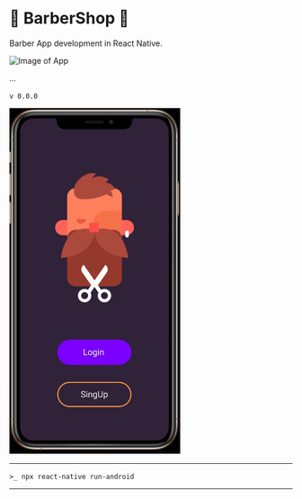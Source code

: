 # 💈 BarberShop 💈

Barber App development in React Native.

![Image of App](/src/assets/img/show.PNG)

*...*

`v 0.0.0`

![Image of App](/src/assets/img/screen-v0.PNG)

---

    >_ npx react-native run-android

---